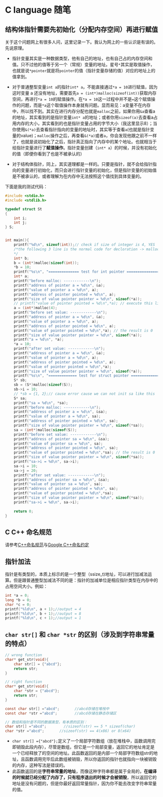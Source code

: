 # C language 随笔

## 结构体指针需要先初始化（分配内存空间）再进行赋值

关于这个问题网上有很多人问，这里记录一下。我认为网上的一些认识是有误的。先说原理。

- 指针变量其实是一种数据类型，他有自己的地址，也有自己占的内存空间和值。只不过他的值等于另一个（常规）变量的地址。星号`*`其实是取值操作，也就是说`*pointer`就是将`pointer`的值（指针变量存储的值）对应的地址上的值拿到。

- 对于普通整型变量`int a`的指针`int* a`，不能直接通过`*a = 10`进行赋值，因为这时变量 a 还没有地址，需要首先`a = (int*)malloc(sizeof(int))`获取内存空间，再进行`*a = 10`的赋值操作。在`*a = 10`这一过程中并不是`=`这个赋值操作的问题，而是`*a`这个取值操作本身就有问题。显而易见：a变量不在内存中，所以找不到。其实在进行内存分配也就是`malloc`之前，如果你用`&a`查看a的地址，其实看到的是指针变量`int* a`的地址；或者你用`sizeof(a)`去查看a占用内存的大小，其实看到的也是指针变量占用的字节大小（我这里显示8）；当你使用`&(*a)`去查看指针指向的变量的地址时，其实等于查看`a`(也就是指针变量的value)；`malloc`操作之后，再查看`&(*a)`或者`a`，你会发现他跟之前不一样了，也就是说初始化了之后，指针真正指向了内存中的某个地址。也就相当于给指针变量进行了**赋值操作**。指针变量创建（`int* a`）的时候，并没有初始化的值（即便你看到了也是不被承认的）

- 对于结构体指针，同上，其实道理都是一样的。只要是指针，就不会给指针指向的变量进行初始化，而只会进行指针变量的初始化，但是指针变量的初始值是不被承认的，或者理解为在内存中无法按照这个值找到具体变量的。

下面是我的测试代码：

```c
#include <stdio.h>
#include <stdlib.h>

typedef struct St
{
	int i;
	int j;
} S;


int main(){
	printf("%d\n", sizeof(int));// check if size of integer is 4, YES
	/*the following 3 line is the normal code for decloration -> malloc -> set value for pointer type variable
	*/
	int* b;
	b = (int*)malloc(sizeof(int));
	*b = 10;
	printf("%s\n", "============== test for int pointer ==============="); 
	int* a;
	printf("before malloc: ------------\n");
	printf("address of pointer a = %d\n", &a);
	printf("value of pointer a = %d\n", a);
	printf("address of pointer pointed = %d\n", a);
	printf("size of value pointer pointer = %d\n", sizeof(*a));
	// printf("value of pointer pointed = %d\n",*a); // execute this line will cause error cause *a has not value
	a = (int*)malloc(4);
	printf("before set value: ------------\n");
	printf("address of pointer a = %d\n", &a);
	printf("value of pointer a = %d\n", a);
	printf("address of pointer pointed = %d\n", a);
	printf("value of pointer pointed = %d\n",*a); // the result is 0
	printf("size of value pointer pointer = %d\n", sizeof(*a));
	printf("a = %d\n", *a);
	*a = 10;
	printf("after set value: ------------\n");
	printf("address of pointer a = %d\n", &a);
	printf("value of pointer a = %d\n", a);
	printf("address of pointer pointed = %d\n", a);
	printf("value of pointer pointed = %d\n",*a);
	printf("size of value pointer pointer = %d\n", sizeof(*a));
	printf("%s\n", "============= test for struct pointer ===============");
	S* sb;
	sb = (S*)malloc(sizeof(S));
	sb->i = 10;
	// *sb = {1, 2};// cause error cause we can not init sa like this
	S* sa;
	printf("sa = %d\n", *sa);
	printf("before malloc: ------------\n");
	printf("address of pointer a = %d\n", &sa);
	printf("value of pointer a = %d\n", sa);
	printf("address of pointer pointed = %d\n", sa);
	printf("size of value pointer pointer = %d\n", sizeof(*sa));
	sa = (int*)malloc(sizeof(S));
	printf("before set value: ------------\n");
	printf("address of pointer sa = %d\n", &sa);
	printf("value of pointer sa = %d\n", sa);
	printf("address of pointer pointed = %d\n", sa);
	printf("value of pointer pointed = %d\n",*sa); // the result is 0
	printf("size of value pointer pointer = %d\n", sizeof(*sa));
	printf("sa->i = %d\n", sa->i);
	sa->i = 10;
	sa->j = 20;
	printf("after set value: ------------\n");
	printf("address of pointer sa = %d\n", &sa);
	printf("value of pointer sa = %d\n", sa);
	printf("address of pointer pointed = %d\n", sa);
	printf("value of pointer pointed = %d\n",*sa);
	printf("size of value pointer pointer = %d\n", sizeof(*sa));
	printf("sa->i = %d\n", sa->i);
	
	return 0;
}
```
## C C++ 命名规范
请参考[C++命名规范](https://www.jianshu.com/p/028a1b22ecfa)与[Google C++命名约定](http://zh-google-styleguide.readthedocs.io/en/latest/google-cpp-styleguide/naming/)

## 指针加法
指针是有类型的，本质上标示的是一个整型（ssize_t)地址，可以进行加减法运算。但是跟普通整型加减法不同的是：指针的加减单位是相应指针类型在内存中的占用空间大小。例如：
```c
int *a = 0;
long *b = 0;
char *c = 0;
printf("%ld\n", a + 1);//output = 4
printf("%ld\n", b + 1);//output = 8
printf("%ld\n", c + 1);//output = 1
```

## `char str[]` 和 `char *str` 的区别（涉及到字符串常量的特点）
```c
// wrong function 
char* get_str(void){
    char str[] = {"abcd"};
    return str;
}

// right function 
char* get_str(void){
    char *str = {"abcd"};
    return str;
}

const char str[] ="abcd";       //abcd存储在堆栈中
const char *str ="abcd";        //abcd存储在静态存储区

// 数组和指针是不同的数据类型，有本质的区别：
char str[] ="abcd";        //sizeof(str) == 5 * sizeof(char)
char *str ="abcd";       //sizeof(str) == 4(x86) or 8(x64)
```
- `char str[] ={"abcd"};`定义了一个局部字符数组（放在堆栈中，函数调用完即销毁此段内存），尽管是数组，但它是一个局部变量，返回它的地址肯定是一个已经释放了的空间的地址。此函数返回的是内部一个局部字符数组str的地址，且函数调用完毕后此数组被销毁，所以你返回的指针也就指向一块被销毁的内存，这种写法是错误的。
- 此函数返回的是**字符串常量的地址**，而像这种字符串都是属于全局的，**在编译的时候就已经分配了内存了，只有程序退出的时候才会被销毁**，所以返回它的地址是没有问题的，但是你最好返回常量指针，因为你不能去改变字符串常量的值。
